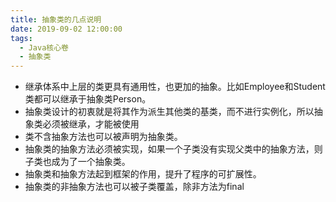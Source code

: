 ```yaml
---
title: 抽象类的几点说明
date: 2019-09-02 12:00:00
tags:
  - Java核心卷
  - 抽象类
---
```


- 继承体系中上层的类更具有通用性，也更加的抽象。比如Employee和Student类都可以继承于抽象类Person。
- 抽象类设计的初衷就是将其作为派生其他类的基类，而不进行实例化，所以抽象类必须被继承，才能被使用
- 类不含抽象方法也可以被声明为抽象类。
- 抽象类的抽象方法必须被实现，如果一个子类没有实现父类中的抽象方法，则子类也成为了一个抽象类。
- 抽象类和抽象方法起到框架的作用，提升了程序的可扩展性。
- 抽象类的非抽象方法也可以被子类覆盖，除非方法为final
